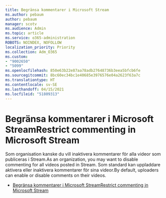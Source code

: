 ```yaml
---
title: Begränsa kommentarer i Microsoft Stream
ms.author: pebaum
author: pebaum
manager: scotv
ms.audience: Admin
ms.topic: article
ms.service: o365-administration
ROBOTS: NOINDEX, NOFOLLOW
localization_priority: Priority
ms.collection: Adm_O365
ms.custom:
- "9002650"
- "5099"
ms.openlocfilehash: 850e63b22e87aa78adb27648736b3eea5bfcb6fe
ms.sourcegitcommit: 8bc60ec34bc1e40685e3976576e04a2623f63a7c
ms.translationtype: HT
ms.contentlocale: sv-SE
ms.lasthandoff: 04/15/2021
ms.locfileid: "51809313"
---
```

# <a name="restrict-commenting-in-microsoft-stream"></a><span data-ttu-id="9b871-102">Begränsa kommentarer i Microsoft Stream</span><span class="sxs-lookup"><span data-stu-id="9b871-102">Restrict commenting in Microsoft Stream</span></span>

<span data-ttu-id="9b871-103">Som organisation kanske du vill inaktivera kommentarer för alla videor som publiceras i Stream.</span><span class="sxs-lookup"><span data-stu-id="9b871-103">As an organization, you may want to disable commenting for all videos posted in Stream.</span></span> <span data-ttu-id="9b871-104">Som standard kan uppladdare aktivera eller inaktivera kommentarer för sina videor.</span><span class="sxs-lookup"><span data-stu-id="9b871-104">By default, uploaders can enable or disable comments on their videos.</span></span>

- [<span data-ttu-id="9b871-105">Begränsa kommentarer i Microsoft Stream</span><span class="sxs-lookup"><span data-stu-id="9b871-105">Restrict commenting in Microsoft Stream</span></span>](https://docs.microsoft.com/stream/portal-disable-comments)
